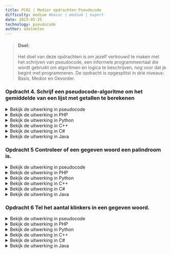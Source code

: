 ```yaml
---
title: PC02 | Medior opdrachten Pseudocode
difficulty: medium #basic | medium | expert
date: 2023-05-25
technology: pseudocode
author: adalmolen
---
```


> #### Doel:  
> Het doel van deze opdrachten is om jezelf vertrouwd te maken met het schrijven van pseudocode, een informele programmeertaal die wordt gebruikt om algoritmen en logica te beschrijven, nog voor dat je begint met programmeren. De opdracht is opgesplitst in drie niveaus: Basis, Medior en Gevorder.

### Opdracht 4. Schrijf een pseudocode-algoritme om het gemiddelde van een lijst met getallen te berekenen
<details>
  <summary>Bekijk de uitwerking in pseudocode</summary>

```shell
Vraag de gebruiker om een lijst van getallen
som = 0
aantal_getallen = 0

Voor elk getal in de lijst:
    som = som + getal
    aantal_getallen = aantal_getallen + 1

gemiddelde = som / aantal_getallen

Toon gemiddelde
```
</details>

<details>
  <summary>Bekijk de uitwerking in PHP</summary>

```php
<?php
// Vraag de gebruiker om een reeks getallen in te voeren
echo "Voer een reeks getallen in (gescheiden door spaties): ";

// Lees de input van de gebruiker
$list = fgets(STDIN);

// Splits de ingevoerde string op spaties om een array van getallen te verkrijgen
$numbers = explode(' ', $list);

// Verwijder eventuele lege elementen uit de array
$numbers = array_filter($numbers, 'strlen');

// Converteer elk element naar een getal
$numbers = array_map('intval', $numbers);

$sum = 0;
$count = count($numbers);

foreach ($numbers as $number) {
    $sum += $number;
}

$average = $sum / $count;

echo "Het gemiddelde is: " . $average;

?>

```
</details>

<details>
  <summary>Bekijk de uitwerking in Python</summary>

```python
# Vraag de gebruiker om een reeks getallen in te voeren
list = input("Voer een reeks getallen in (gescheiden door spaties): ")

# Splits de ingevoerde string op spaties om een lijst van getallen te verkrijgen
numbers = list.split()

# Converteer elk element naar een getal
numbers = [int(number) for number in numbers]
sum = 0
count = len(numbers)

for number in numbers:
    sum += number

average = sum / count

print("Het gemiddelde is:", average)
```
</details>

<details>
  <summary>Bekijk de uitwerking in C++</summary>

```cpp
#include <iostream>
#include <string>
#include <sstream>

int main() {
    std::string input;
    std::cout << "Voer de getallen in (gescheiden door spaties): ";
    std::getline(std::cin, input);

    std::stringstream ss(input);
    int number;
    std::vector<int> numbers;

    while (ss >> number) {
        numbers.push_back(number);
    }

    int sum = 0;
    for (int i = 0; i < numbers.size(); i++) {
        sum += numbers[i];
    }

    double average = static_cast<double>(sum) / numbers.size();

    std::cout << "Het gemiddelde is: " << average << std::endl;

    return 0;
}
```
</details>

<details>
  <summary>Bekijk de uitwerking in C#</summary>

```csharp
using System;
using System.Linq;

class Program {
    static void Main(string[] args) {
        Console.Write("Voer de getallen in (gescheiden door spaties): ");
        string input = Console.ReadLine();

        string[] numbersString = input.Split(' ');
        int[] numbers = Array.ConvertAll(numbersString, int.Parse);

        int sum = numbers.Sum();

        double average = (double)sum / numbers.Length;

        Console.WriteLine("Het gemiddelde is: " + average);
    }
}
```
</details>

<details>
  <summary>Bekijk de uitwerking in Java</summary>

```java
import java.util.Scanner;

public class Average {
    public static void main(String[] args) {
        Scanner scanner = new Scanner(System.in);
        
        System.out.print("Voer de getallen in (gescheiden door spaties): ");
        String input = scanner.nextLine();
        
        String[] numbersString = input.split(" ");
        int[] numbers = new int[numbersString.length];
        
        for (int i = 0; i < numbersString.length; i++) {
            numbers[i] = Integer.parseInt(numbersString[i]);
        }
        
        int sum = 0;
        
        for (int i = 0; i < numbers.length; i++) {
            sum += numbers[i];
        }
        
        double average = (double) sum / numbers.length;
        
        System.out.println("Het gemiddelde is: " + average);
    }
}
```
</details>

### Opdracht 5  Controleer of een gegeven woord een palindroom is.
<details>
  <summary>Bekijk de uitwerking in pseudocode</summary>

```shell
Vraag de gebruiker om een woord
lengte = lengte van het woord
is_palindroom = waar

Voor i = 0 tot en met lengte / 2:
    Als karakter op positie i niet gelijk is aan karakter op positie lengte - i - 1:
        is_palindroom = onwaar
        Stop de loop

Als is_palindroom waar is:
    Toon "Het woord is een palindroom"
Anders:
    Toon "Het woord is geen palindroom"

```
</details>

<details>
  <summary>Bekijk de uitwerking in PHP</summary>

```php
<?php

$word = readline("Voer een woord in : ");
$length = strlen($word);
$is_palindrome = true;

for ($i = 0; $i < $length / 2; $i++) {
    if ($word[$i] != $word[$length - $i - 1]) {
        $is_palindrome = false;
        break;
    }
}

if ($is_palindrome) {
    echo "Het woord is een palindroom";
} else {
    echo "Het woord is geen palindroom";
}

?>
```
</details>

<details>
  <summary>Bekijk de uitwerking in Python</summary>

```python
word = input("Voer een woord in : ")
length = len(word)
is_palindrome = True

for i in range(length // 2):
    if word[i] != word[length - i - 1]:
        is_palindrome = False
        break

if is_palindrome:
    print("Het woord is een palindroom")
else:
    print("Het woord is geen palindroom")
```
</details>

<details>
  <summary>Bekijk de uitwerking in C++</summary>

```cpp
#include <iostream>
#include <string>

bool isPalindrome(std::string word) {
    int length = word.length();
    for (int i = 0; i < length / 2; i++) {
        if (word[i] != word[length - i - 1]) {
            return false;
        }
    }
    return true;
}

int main() {
    std::string word;
    std::cout << "Voer een woord in: ";
    std::cin >> word;

    if (isPalindrome(word)) {
        std::cout << "Het woord is een palindroom";
    } else {
        std::cout << "Het woord is geen palindroom";
    }

    return 0;
}
```
</details>

<details>
  <summary>Bekijk de uitwerking in C#</summary>

```csharp
using System;

class Program {
    static bool IsPalindrome(string word) {
        int length = word.Length;
        for (int i = 0; i < length / 2; i++) {
            if (word[i] != word[length - i - 1]) {
                return false;
            }
        }
        return true;
    }

    static void Main(string[] args) {
        Console.Write("Voer een woord in: ");
        string word = Console.ReadLine();

        if (IsPalindrome(word)) {
            Console.WriteLine("Het woord is een palindroom");
        } else {
            Console.WriteLine("Het woord is geen palindroom");
        }
    }
}
```
</details>

<details>
  <summary>Bekijk de uitwerking in Java</summary>

```java
import java.util.Scanner;

public class Palindrome {
    public static void main(String[] args) {
        Scanner scanner = new Scanner(System.in);
        System.out.print("Voer een woord in: ");
        String word = scanner.nextLine();
        
        boolean isPalindrome = true;
        int length = word.length();
        
        for (int i = 0; i < length / 2; i++) {
            if (word.charAt(i) != word.charAt(length - i - 1)) {
                isPalindrome = false;
                break;
            }
        }
        
        if (isPalindrome) {
            System.out.println("Het woord is een palindroom");
        } else {
            System.out.println("Het woord is geen palindroom");
        }
    }
}
```
</details>

### Opdracht 6 Tel het aantal klinkers in een gegeven woord.
<details>
  <summary>Bekijk de uitwerking in pseudocode</summary>

```shell
Vraag de gebruiker om een woord
aantal_klinkers = 0

Voor elk karakter in het woord:
    Als karakter is 'a', 'e', 'i', 'o' of 'u':
        aantal_klinkers = aantal_klinkers + 1

Toon aantal_klinkers
```
</details>

<details>
  <summary>Bekijk de uitwerking in PHP</summary>

```php
<?php

$word = readline("Voer een woord in : ");
$vowels = ["a", "e", "i", "o", "u"];
$count = 0;

for ($i = 0; $i < strlen($word); $i++) {
    if (in_array(strtolower($word[$i]), $vowels)) {
        $count++;
    }
}

echo "Het aantal klinkers is: " . $count;

?>
```
</details>

<details>
  <summary>Bekijk de uitwerking in Python</summary>

```python
word = input("Voer een woord in : ")
vowels = ["a", "e", "i", "o", "u"]
count = 0

for letter in word:
    if letter.lower() in vowels:
        count += 1

print("Het aantal klinkers is:", count)
```
</details>
<details>
  <summary>Bekijk de uitwerking in C++</summary>

```cpp
#include <iostream>
#include <string>

int countVowels(std::string word) {
    int count = 0;
    std::string vowels = "aeiouAEIOU";
    
    for (int i = 0; i < word.length(); i++) {
        if (vowels.find(word[i]) != std::string::npos) {
            count++;
        }
    }
    
    return count;
}

int main() {
    std::string word;
    std::cout << "Voer een woord in: ";
    std::cin >> word;
    
    int vowelCount = countVowels(word);
    
    std::cout << "Het aantal klinkers is: " << vowelCount;
    
    return 0;
}
```
</details>

<details>
  <summary>Bekijk de uitwerking in C#</summary>

```csharp
using System;

class Program {
    static int CountVowels(string word) {
        int count = 0;
        string vowels = "aeiouAEIOU";
        
        for (int i = 0; i < word.Length; i++) {
            if (vowels.Contains(word[i].ToString())) {
                count++;
            }
        }
        
        return count;
    }
    
    static void Main(string[] args) {
        Console.Write("Voer een woord in: ");
        string word = Console.ReadLine();
        
        int vowelCount = CountVowels(word);
        
        Console.WriteLine("Het aantal klinkers is: " + vowelCount);
    }
}
```
</details>

<details>
  <summary>Bekijk de uitwerking in Java</summary>

```java
import java.util.Scanner;

public class VowelCount {
    public static void main(String[] args) {
        Scanner scanner = new Scanner(System.in);
        System.out.print("Voer een woord in: ");
        String word = scanner.nextLine();
        
        int vowelCount = 0;
        String vowels = "aeiouAEIOU";
        
        for (int i = 0; i < word.length(); i++) {
            if (vowels.contains(String.valueOf(word.charAt(i)))) {
                vowelCount++;
            }
        }
        
        System.out.println("Het aantal klinkers is: " + vowelCount);
    }
}
```
</details>